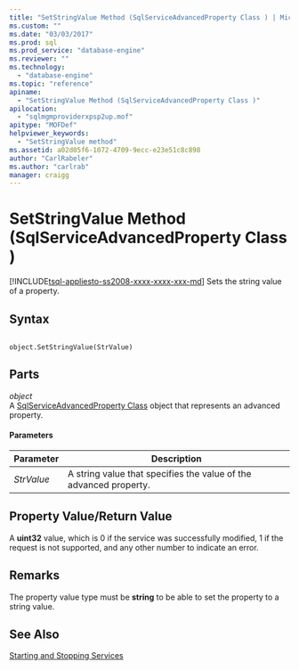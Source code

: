```yaml
---
title: "SetStringValue Method (SqlServiceAdvancedProperty Class ) | Microsoft Docs"
ms.custom: ""
ms.date: "03/03/2017"
ms.prod: sql
ms.prod_service: "database-engine"
ms.reviewer: ""
ms.technology: 
  - "database-engine"
ms.topic: "reference"
apiname: 
  - "SetStringValue Method (SqlServiceAdvancedProperty Class )"
apilocation: 
  - "sqlmgmproviderxpsp2up.mof"
apitype: "MOFDef"
helpviewer_keywords: 
  - "SetStringValue method"
ms.assetid: a02d05f6-1072-4709-9ecc-e23e51c8c898
author: "CarlRabeler"
ms.author: "carlrab"
manager: craigg
---
```

# SetStringValue Method (SqlServiceAdvancedProperty Class )
[!INCLUDE[tsql-appliesto-ss2008-xxxx-xxxx-xxx-md](../../../includes/tsql-appliesto-ss2008-xxxx-xxxx-xxx-md.md)]
  Sets the string value of a property.  
  
## Syntax  
  
```  
  
object.SetStringValue(StrValue)  
```  
  
## Parts  
 *object*  
 A [SqlServiceAdvancedProperty Class](../../../relational-databases/wmi-provider-configuration-classes/sqlserviceadvancedproperty-class/sqlserviceadvancedproperty-class.md) object that represents an advanced property.  
  
#### Parameters  
  
|Parameter|Description|  
|---------------|-----------------|  
|*StrValue*|A string value that specifies the value of the advanced property.|  
  
## Property Value/Return Value  
 A **uint32** value, which is 0 if the service was successfully modified, 1 if the request is not supported, and any other number to indicate an error.  
  
## Remarks  
 The property value type must be **string** to be able to set the property to a string value.  
  
## See Also  
 [Starting and Stopping Services](http://technet.microsoft.com/library/ms174886\(v=sql.105\).aspx)  
  
  
